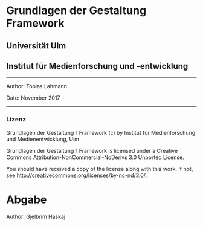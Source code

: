 # Grundlagen der Gestaltung Framework

## Universität Ulm
## Institut für Medienforschung und -entwicklung

---------------
Author: Tobias Lahmann

Date: November 2017

---------------
### Lizenz
Grundlagen der Gestaltung 1 Framework (c) by Institut für Medienforschung und Medienentwicklung, Ulm

Grundlagen der Gestaltung 1 Framework is licensed under a
Creative Commons Attribution-NonCommercial-NoDerivs 3.0 Unported License.

You should have received a copy of the license along with this
work.  If not, see <http://creativecommons.org/licenses/by-nc-nd/3.0/>.

# Abgabe

Author: Gjelbrim Haskaj
